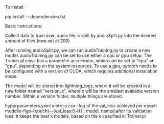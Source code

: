 To install:

pip install -r dependencies.txt

Basic instructions:

Collect data to train over, audio file is split by audioSplit.py into the desired amount of files (now set at 200)

After running audioSplit.py, we can run audioTraining.py to create a new model.
audioTraining.py can be set to use either a cpu or gpu setup. The Trainer.pl class has a parameter accelerator, which can be set to "cpu" or "gpu", depending on the system resources. To use a gpu, pytorch needs to be configured with a version of CUDA, which requires additional installation steps.

The model will be stored into lightning_logs, where it will be created in a new folder named "version_x", where x will be the smallest available version number. Within a version folder, multiple things are stored:

hyperparameters.yaml
metrics.csv : log of the val_loss achieved per epoch
modello-figo-{epoch}--{val_loss:0.4f} : model, named after its validation loss. It keeps the best k models, based on the k specified in Trainer.pl

